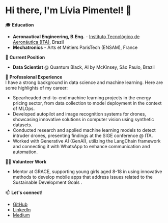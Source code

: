 # Hi there, I'm Lívia Pimentel! 👋

🎓 **Education**  
- **Aeronautical Engineering, B.Eng.** - [Instituto Tecnológico de Aeronáutica (ITA)](http://www.ita.br/), Brazil 
- **Mechatronics** - Arts et Métiers ParisTech (ENSAM), France  

💼 **Current Position**  
- **Data Scientist** @ Quantum Black, AI by McKinsey, São Paulo, Brazil

🚀 **Professional Experience**  
I have a strong background in data science and machine learning. Here are some highlights of my career:
- Spearheaded end-to-end machine learning projects in the energy pricing sector, from data collection to model deployment in the context of MLOps.
- Developed autopilot and image recognition systems for drones, showcasing innovative solutions in computer vision using synthetic datasets.
- Conducted research and applied machine learning models to detect intruder drones, presenting findings at the SIGE conference @ ITA.
- Worked with Generative AI (GenAI), utilizing the LangChain framework and connecting it with WhatsApp to enhance communication and automation.


👩‍🏫 **Volunteer Work**  
- Mentor at GRACE, supporting young girls aged 8-18 in using innovative methods to develop mobile apps that address issues related to the Sustainable Development Goals .

📫 **Let's connect!**  
- [GitHub](https://github.com/LiviaPimentel01)
- [LinkedIn](https://www.linkedin.com/in/liviafpimentel)
- [Medium](https://medium.com/@liviafragoso.pi)
